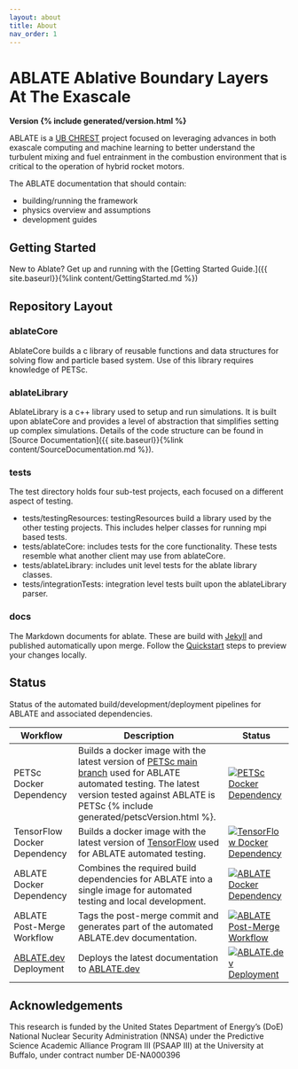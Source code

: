 ```yaml
---
layout: about
title: About
nav_order: 1
---
```

# **ABLATE** **A**blative **B**oundary **L**ayers **A**t **T**he **E**xascale
**Version {% include generated/version.html %}**

ABLATE is a [UB CHREST](https://www.buffalo.edu/chrest.html) project focused on leveraging advances in both exascale computing and machine learning to better understand the turbulent mixing and fuel entrainment in the combustion environment that is critical to the operation of hybrid rocket motors.

The ABLATE documentation that should contain:
* building/running the framework
* physics overview and assumptions
* development guides

## Getting Started
New to Ablate? Get up and running with the [Getting Started Guide.]({{ site.baseurl}}{%link content/GettingStarted.md  %})

## Repository Layout
### ablateCore
AblateCore builds a c library of reusable functions and data structures for solving flow and particle based system.  Use of this library requires knowledge of PETSc. 

### ablateLibrary
AblateLibrary is a c++ library used to setup and run simulations.  It is built upon ablateCore and provides a level of abstraction that simplifies setting up complex simulations.  Details of the code structure can be found in [Source Documentation]({{ site.baseurl}}{%link content/SourceDocumentation.md %}).

### tests
The test directory holds four sub-test projects, each focused on a different aspect of testing.

- tests/testingResources: testingResources build a library used by the other testing projects.  This includes helper classes for running mpi based tests.
- tests/ablateCore: includes tests for the core functionality.  These tests resemble what another client may use from ablateCore.
- tests/ablateLibrary: includes unit level tests for the ablate library classes.
- tests/integrationTests: integration level tests built upon the ablateLibrary parser.

### docs
The Markdown documents for ablate.  These are build with [Jekyll](jekyllrb.com) and published automatically upon merge. Follow the [Quickstart](https://jekyllrb.com/docs/) steps to preview your changes locally.  

## Status
Status of the automated build/development/deployment pipelines for ABLATE and associated dependencies.

| Workflow                            | Description                                                                                                                                                                                                                   | Status                                                                                                                                                                                                              |
|-------------------------------------|-------------------------------------------------------------------------------------------------------------------------------------------------------------------------------------------------------------------------------|---------------------------------------------------------------------------------------------------------------------------------------------------------------------------------------------------------------------|
| PETSc Docker Dependency             | Builds a docker image with the latest version of [PETSc main branch](https://petsc.org/main/) used for ABLATE automated testing. The latest version tested against ABLATE is PETSc {% include generated/petscVersion.html %}. | [![PETSc Docker Dependency](https://github.com/UBCHREST/petsc-docker/actions/workflows/docker-publish.yml/badge.svg)](https://github.com/UBCHREST/petsc-docker/actions/workflows/docker-publish.yml)                |
| TensorFlow Docker Dependency        | Builds a docker image with the latest version of [TensorFlow](https://www.tensorflow.org) used for ABLATE automated testing.                                                                                                  | [![TensorFlow Docker Dependency](https://github.com/UBCHREST/tensorflow-docker/actions/workflows/docker-publish.yml/badge.svg)](https://github.com/UBCHREST/tensorflow-docker/actions/workflows/docker-publish.yml) |
| ABLATE Docker Dependency            | Combines the required build dependencies for ABLATE into a single image for automated testing and local development.                                                                                                          | [![ABLATE Docker Dependency](https://github.com/UBCHREST/ablate/actions/workflows/DependencyDockerBuild.yaml/badge.svg)](https://github.com/UBCHREST/ablate/actions/workflows/DependencyDockerBuild.yaml)           |
| ABLATE Post-Merge Workflow          | Tags the post-merge commit and generates part of the automated ABLATE.dev documentation.                                                                                                                                      | [![ABLATE Post-Merge Workflow](https://github.com/UBCHREST/ablate/actions/workflows/MergeWorkflow.yml/badge.svg)](https://github.com/UBCHREST/ablate/actions/workflows/MergeWorkflow.yml)                           |
| [ABLATE.dev](ABLATE.dev) Deployment | Deploys the latest documentation to [ABLATE.dev](ABLATE.dev)                                                                                                                                                                  | [![ABLATE.dev Deployment](https://github.com/UBCHREST/ablate/actions/workflows/pages/pages-build-deployment/badge.svg)](https://github.com/UBCHREST/ablate/actions/workflows/pages/pages-build-deployment)          |

## Acknowledgements
This research is funded by the United States Department of Energy’s (DoE) National Nuclear Security Administration (NNSA) under the Predictive Science Academic Alliance Program III (PSAAP III) at the University at Buffalo, under contract number DE-NA000396
